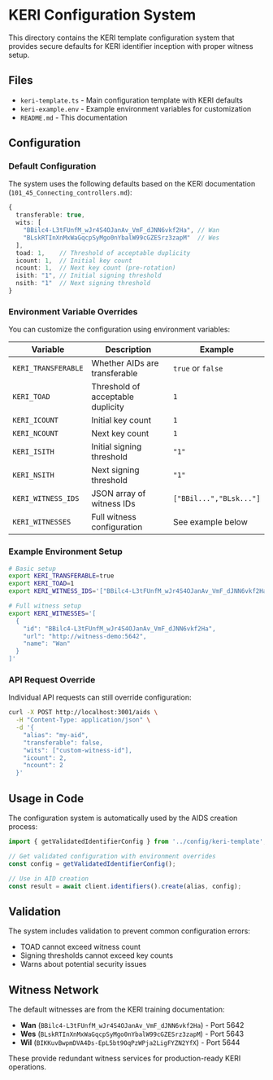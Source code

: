 # KERI Configuration System

This directory contains the KERI template configuration system that provides secure defaults for KERI identifier inception with proper witness setup.

## Files

- `keri-template.ts` - Main configuration template with KERI defaults
- `keri-example.env` - Example environment variables for customization
- `README.md` - This documentation

## Configuration

### Default Configuration

The system uses the following defaults based on the KERI documentation (`101_45_Connecting_controllers.md`):

```typescript
{
  transferable: true,
  wits: [
    "BBilc4-L3tFUnfM_wJr4S4OJanAv_VmF_dJNN6vkf2Ha", // Wan
    "BLskRTInXnMxWaGqcpSyMgo0nYbalW99cGZESrz3zapM"  // Wes
  ],
  toad: 1,    // Threshold of acceptable duplicity 
  icount: 1,  // Initial key count
  ncount: 1,  // Next key count (pre-rotation)
  isith: "1", // Initial signing threshold
  nsith: "1"  // Next signing threshold
}
```

### Environment Variable Overrides

You can customize the configuration using environment variables:

| Variable | Description | Example |
|----------|-------------|---------|
| `KERI_TRANSFERABLE` | Whether AIDs are transferable | `true` or `false` |
| `KERI_TOAD` | Threshold of acceptable duplicity | `1` |
| `KERI_ICOUNT` | Initial key count | `1` |
| `KERI_NCOUNT` | Next key count | `1` |
| `KERI_ISITH` | Initial signing threshold | `"1"` |
| `KERI_NSITH` | Next signing threshold | `"1"` |
| `KERI_WITNESS_IDS` | JSON array of witness IDs | `["BBil...","BLsk..."]` |
| `KERI_WITNESSES` | Full witness configuration | See example below |

### Example Environment Setup

```bash
# Basic setup
export KERI_TRANSFERABLE=true
export KERI_TOAD=1
export KERI_WITNESS_IDS='["BBilc4-L3tFUnfM_wJr4S4OJanAv_VmF_dJNN6vkf2Ha"]'

# Full witness setup
export KERI_WITNESSES='[
  {
    "id": "BBilc4-L3tFUnfM_wJr4S4OJanAv_VmF_dJNN6vkf2Ha",
    "url": "http://witness-demo:5642", 
    "name": "Wan"
  }
]'
```

### API Request Override

Individual API requests can still override configuration:

```bash
curl -X POST http://localhost:3001/aids \
  -H "Content-Type: application/json" \
  -d '{
    "alias": "my-aid",
    "transferable": false,
    "wits": ["custom-witness-id"],
    "icount": 2,
    "ncount": 2
  }'
```

## Usage in Code

The configuration system is automatically used by the AIDS creation process:

```typescript
import { getValidatedIdentifierConfig } from '../config/keri-template';

// Get validated configuration with environment overrides
const config = getValidatedIdentifierConfig();

// Use in AID creation
const result = await client.identifiers().create(alias, config);
```

## Validation

The system includes validation to prevent common configuration errors:

- TOAD cannot exceed witness count
- Signing thresholds cannot exceed key counts  
- Warns about potential security issues

## Witness Network

The default witnesses are from the KERI training documentation:

- **Wan** (`BBilc4-L3tFUnfM_wJr4S4OJanAv_VmF_dJNN6vkf2Ha`) - Port 5642
- **Wes** (`BLskRTInXnMxWaGqcpSyMgo0nYbalW99cGZESrz3zapM`) - Port 5643  
- **Wil** (`BIKKuvBwpmDVA4Ds-EpL5bt9OqPzWPja2LigFYZN2YfX`) - Port 5644

These provide redundant witness services for production-ready KERI operations.